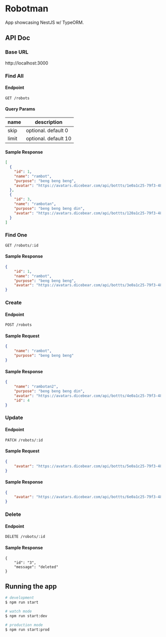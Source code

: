 # Robotman
App showcasing NestJS w/ TypeORM.


## API Doc

### Base URL
http://localhost:3000

### Find All
#### Endpoint
`GET /robots`

#### Query Params
|name| description |
|--|--|
| skip | optional. default 0 |
| limit | optional. default 10 |

#### Sample Response
```json
[
  {
    "id": 1,
    "name": "rambot",
    "purpose": "beng beng beng",
    "avatar": "https://avatars.dicebear.com/api/bottts/1e0a1c25-79f3-483d-9eaa-cdd1ce35acf7.svg"
  },
  {
    "id": 3,
    "name": "rambotan",
    "purpose": "beng beng beng din",
    "avatar": "https://avatars.dicebear.com/api/bottts/120a1c25-79f3-483d-9eaa-cdd1ce35acf7.svg"
  }
]
```

### Find One
`GET /robots/:id`

#### Sample Response
```json
{
    "id": 1,
    "name": "rambot",
    "purpose": "beng beng beng",
    "avatar": "https://avatars.dicebear.com/api/bottts/3e0a1c25-79f3-483d-9eaa-cdd1ce35acf7.svg"
}
```

### Create
#### Endpoint
`POST /robots`

#### Sample Request
```json
{
    "name": "rambot",
    "purpose": "beng beng beng"
}
```

#### Sample Response
```json
{
    "name": "rambotan2",
    "purpose": "beng beng beng din",
    "avatar": "https://avatars.dicebear.com/api/bottts/4e0a1c25-79f3-483d-9eaa-cdd1ce35acf7.svg",
    "id": 4
}
```

### Update
#### Endpoint
`PATCH /robots/:id`

#### Sample Request
```json
{
    "avatar": "https://avatars.dicebear.com/api/bottts/5e0a1c25-79f3-483d-9eaa-cdd1ce35acf7.svg"
}
```

#### Sample Response
```json
{
    "avatar": "https://avatars.dicebear.com/api/bottts/6e0a1c25-79f3-483d-9eaa-cdd1ce35acf7.svg"
}
```


### Delete
#### Endpoint
`DELETE /robots/:id`

#### Sample Response
```
{
    "id": "3",
    "message": "deleted"
}
```

## Running the app

```bash
# development
$ npm run start

# watch mode
$ npm run start:dev

# production mode
$ npm run start:prod
```
